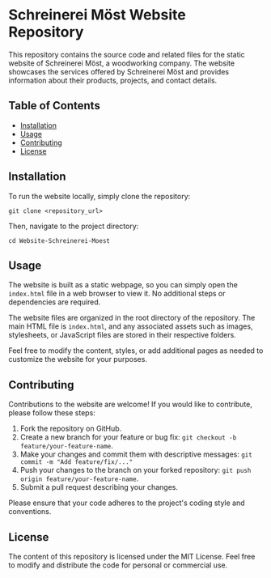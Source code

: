 # Schreinerei Möst Website Repository

This repository contains the source code and related files for the static website of Schreinerei Möst, a woodworking company. The website showcases the services offered by Schreinerei Möst and provides information about their products, projects, and contact details.

## Table of Contents

- [Installation](#installation)
- [Usage](#usage)
- [Contributing](#contributing)
- [License](#license)

## Installation

To run the website locally, simply clone the repository:
  
    git clone <repository_url>
  
Then, navigate to the project directory:

    cd Website-Schreinerei-Moest

## Usage

The website is built as a static webpage, so you can simply open the `index.html` file in a web browser to view it. No additional steps or dependencies are required.

The website files are organized in the root directory of the repository. The main HTML file is `index.html`, and any associated assets such as images, stylesheets, or JavaScript files are stored in their respective folders.

Feel free to modify the content, styles, or add additional pages as needed to customize the website for your purposes.

## Contributing

Contributions to the website are welcome! If you would like to contribute, please follow these steps:

1. Fork the repository on GitHub.
2. Create a new branch for your feature or bug fix: `git checkout -b feature/your-feature-name`.
3. Make your changes and commit them with descriptive messages: `git commit -m "Add feature/fix/..."`
4. Push your changes to the branch on your forked repository: `git push origin feature/your-feature-name`.
5. Submit a pull request describing your changes.

Please ensure that your code adheres to the project's coding style and conventions.

## License

The content of this repository is licensed under the MIT License. Feel free to modify and distribute the code for personal or commercial use.
